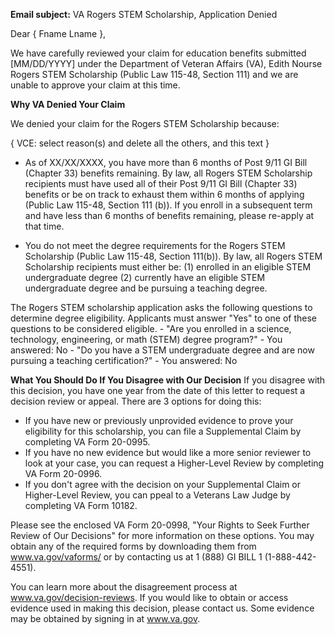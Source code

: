 **Email subject:** VA Rogers STEM Scholarship, Application Denied

Dear { Fname Lname },

We have carefully reviewed your claim for education benefits submitted [MM/DD/YYYY] under the Department of Veteran Affairs (VA), Edith Nourse Rogers STEM Scholarship (Public Law 115-48, Section 111) and we are unable to approve your claim at this time.

**Why VA Denied Your Claim**

We denied your claim for the Rogers STEM Scholarship because:

{ VCE: select reason(s) and delete all the others, and this text }

- As of XX/XX/XXXX, you have more than 6 months of Post 9/11 GI Bill (Chapter 33) benefits remaining.  By law, all Rogers STEM Scholarship recipients must have used all of their Post 9/11 GI Bill (Chapter 33) benefits or be on track to exhaust them within 6 months of applying (Public Law 115-48, Section 111 (b)).  If you enroll in a subsequent term and have less than 6 months of benefits remaining, please re-apply at that time.

- You do not meet the degree requirements for the Rogers STEM Scholarship (Public Law 115-48, Section 111(b)). By law, all Rogers STEM Scholarship recipients must either be:
   (1) enrolled in an eligible STEM undergraduate degree
   (2) currently have an eligible STEM undergraduate degree and be pursuing a teaching degree.
 
 The Rogers STEM scholarship application asks the following questions to determine degree eligibility.  Applicants must answer "Yes" to one of these questions to be considered eligible.
    - "Are you enrolled in a science, technology, engineering, or math (STEM) degree program?"
       - You answered: No
    - "Do you have a STEM undergraduate degree and are now pursuing a teaching certification?"
       - You answered: No
       
**What You Should Do If You Disagree with Our Decision**
If you disagree with this decision, you have one year from the date of this letter to request a decision review or appeal.  There are 3 options for doing this:

- If you have new or previously unprovided evidence to prove your eligibility for this scholarship, you can file a Supplemental Claim by completing VA Form 20-0995.
- If you have no new evidence but would like a more senior reviewer to look at your case, you can request a Higher-Level Review by completing VA Form 20-0996.
- If you don't agree with the decision on your Supplemental Claim or Higher-Level Review, you can ppeal to a Veterans Law Judge by completing VA Form 10182.

Please see the enclosed VA Form 20-0998, "Your Rights to Seek Further Review of Our Decisions" for more information on these options.  You may obtain any of the required forms by downloading them from www.va.gov/vaforms/ or by contacting us at 1 (888) GI BILL 1 (1-888-442-4551).

You can learn more about the disagreement process at www.va.gov/decision-reviews.  If you would like to obtain or access evidence used in making this decision, please contact us.  Some evidence may be obtained by signing in at www.va.gov.
